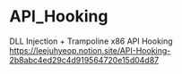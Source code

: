 # API_Hooking
DLL Injection + Trampoline x86 API Hooking<br/>https://leejuhyeop.notion.site/API-Hooking-2b8abc4ed29c4d919564720e15d04d87
